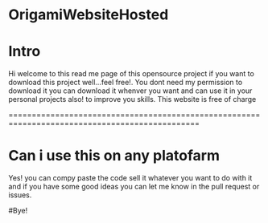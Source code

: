 # OrigamiWebsiteHosted


# Intro

Hi welcome to this read me page of this opensource project if you want to download this project well...feel free!. You dont need my permission to download it you can download it whenver you want and can use it in your personal projects also! to improve you skills.
This website is free of charge

===============================================================================================

# Can i use this on any platofarm

Yes! you can compy paste the code sell it whatever you want to do with it and if you have some good ideas you can let me know in the pull request or issues.

#Bye!
